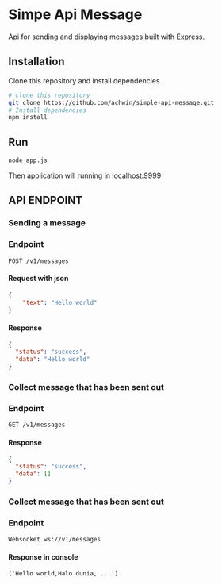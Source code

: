 # Simpe Api Message
Api for sending and displaying messages built with [Express](https://expressjs.com/).

## Installation
Clone this repository and install dependencies
```bash
# clone this repository
git clone https://github.com/achwin/simple-api-message.git
# Install dependencies
npm install
```
## Run
```bash
node app.js
```
Then application will running in localhost:9999

## API ENDPOINT

### Sending a message

### Endpoint

`POST /v1/messages`

   #### Request with json 
```json
{
    "text": "Hello world"
}
```
#### Response
```json
{
  "status": "success",
  "data": "Hello world"
}
```
### Collect message that has been sent out

### Endpoint

`GET /v1/messages`

#### Response
```json
{
  "status": "success",
  "data": []
}
```
### Collect message that has been sent out

### Endpoint

`Websocket ws://v1/messages`
#### Response in console
`['Hello world,Halo dunia, ...']`
